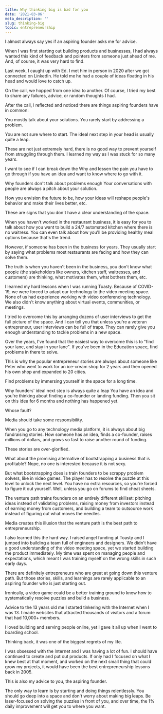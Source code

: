 ```yaml
---
title: Why thinking big is bad for you
date: '2021-03-06'
meta_description: ''
slug: thinking-big
topic: entrepreneurship
---
```


I almost always say yes if an aspiring founder asks me for advice.

When I was first starting out building products and businesses, I had always wanted this kind of feedback and pointers from someone just ahead of me. And, of course, it was very hard to find.

Last week, I caught up with Ed. I met him in person in 2020 after we got connected on LinkedIn. He told me he had a couple of ideas floating in his head and would love to catch up.

On the call, we hopped from one idea to another. Of course, I tried my best to share any failures, advice, or random thoughts I had.

After the call, I reflected and noticed there are things aspiring founders have in common:

You mostly talk about your solutions. You rarely start by addressing a problem.

You are not sure where to start. The ideal next step in your head is usually quite a leap.

These are not just extremely hard, there is no good way to prevent yourself from struggling through them. I learned my way as I was stuck for so many years.

I want to see if I can break down the Why and lessen the pain you have to go through if you have an idea and want to know where to go with it.

Why founders don't talk about problems enough
Your conversations with people are always a pitch about your solution.

How you envision the future to be, how your ideas will reshape people's behavior and make their lives better, etc.

These are signs that you don't have a clear understanding of the space.

When you haven't worked in the restaurant business, it is easy for you to talk about how you want to build a 24/7 automated kitchen where there is no waitress. You can even talk about how you'll be providing healthy meal options because that's the trend.

However, if someone has been in the business for years. They usually start by saying what problems most restaurants are facing and how they can solve them.

The truth is when you haven't been in the business, you don't know what people (the stakeholders like owners, kitchen staff, waitresses, and customers) are thinking, what motivates them, what bothers them, etc.

I learned my hard lessons when I was running Toasty. Because of COVID-19, we were forced to adapt our technology to the video meeting space. None of us had experience working with video conferencing technology. We also didn't know anything about virtual events, communities, or meetings.

I tried to overcome this by arranging dozens of user interviews to get the full picture of the space. And I can tell you that unless you're a veteran entrepreneur, user interviews can be full of traps. They can rarely give you enough understanding to tackle problems in a new space.

Over the years, I've found that the easiest way to overcome this is to "find your lane, and stay in your lane". If you've been in the Education space, find problems in there to solve.

This is why the popular entrepreneur stories are always about someone like Peter who went to work for an ice-cream shop for 2 years and then opened his own shop and expanded to 20 cities.

Find problems by immersing yourself in the space for a long time.

Why founders' ideal next step is always quite a leap
You have an idea and you're thinking about finding a co-founder or landing funding. Then you sit on this idea for 6 months and nothing has happened yet.

Whose fault?

Media should take some responsibility.

When you go to any technology media platform, it is always about big fundraising stories. How someone has an idea, finds a co-founder, raises millions of dollars, and grows so fast to raise another round of funding.

These stories are over-glorified.

What about the promising alternative of bootstrapping a business that is profitable? Nope, no one is interested because it is not sexy.

But what bootstrapping does is train founders to be scrappy problem solvers, like in video games. The player has to resolve the puzzle at this level to unlock the next level. You have no extra resources, so you're forced to figure it out yourself. Well, unless you go on forums to find cheat sheets.

The venture path trains founders on an entirely different skillset: pitching ideas instead of validating problems, raising money from investors instead of earning money from customers, and building a team to outsource work instead of figuring out what moves the needles.

Media creates this illusion that the venture path is the best path to entrepreneurship.

I also learned this the hard way. I raised angel funding at Toasty and I jumped into building a team full of engineers and designers. We didn't have a good understanding of the video meeting space, yet we started building the product immediately. My time was spent on managing people and expectations, which meant I was training myself on the wrong skills in such early days.

There are definitely entrepreneurs who are great at going down this venture path. But those stories, skills, and learnings are rarely applicable to an aspiring founder who is just starting out.

Ironically, a video game could be a better training ground to know how to systematically resolve puzzles and build a business.

Advice to the 13 years old me
I started tinkering with the Internet when I was 13. I made websites that attracted thousands of visitors and a forum that had 10,000+ members.

I loved building and serving people online, yet I gave it all up when I went to boarding school.

Thinking back, it was one of the biggest regrets of my life.

I was obsessed with the Internet and I was having a lot of fun. I should have continued to create and put out products. If only had I focused on what I knew best at that moment, and worked on the next small thing that could grow my projects, it would have been the best entrepreneurship lessons back in 2005.

This is also my advice to you, the aspiring founder.

The only way to learn is by starting and doing things relentlessly. You should go deep into a space and don't worry about making big leaps. Be laser-focused on solving the puzzles in front of you, and over time, the 1% daily improvement will get you to where you want.
